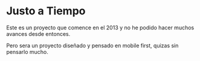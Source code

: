 # Justo a Tiempo

Este es un proyecto que comence en el 2013 y no he podido hacer muchos avances desde entonces.

Pero sera un proyecto diseñado y pensado en mobile first, quizas sin pensarlo mucho.